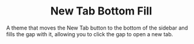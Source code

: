 <div align=center>
  <h1>New Tab Bottom Fill</h1>
</div>
A theme that moves the New Tab button to the bottom of the sidebar and fills the gap with it, allowing you to click the gap to open a new tab.
